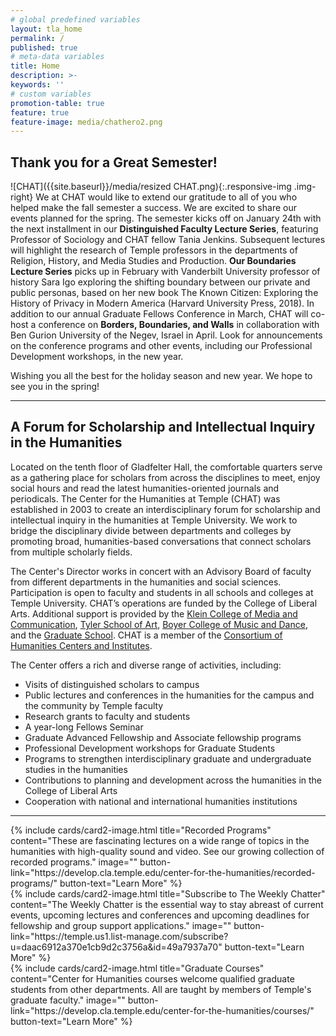 ```yaml
---
# global predefined variables
layout: tla_home
permalink: /
published: true
# meta-data variables
title: Home
description: >-
keywords: ''
# custom variables
promotion-table: true
feature: true
feature-image: media/chathero2.png
---
```

## Thank you for a Great Semester!
![CHAT]({{site.baseurl}}/media/resized CHAT.png){:.responsive-img .img-right}
We at CHAT would like to extend our gratitude to all of you who helped make the fall semester a success. We are excited to share our events planned for the spring. The semester kicks off on January 24th with the next installment in our **Distinguished Faculty Lecture Series**, featuring Professor of Sociology and CHAT fellow Tania Jenkins. Subsequent lectures will highlight the research of Temple professors in the departments of Religion, History, and Media Studies and Production. **Our Boundaries Lecture Series** picks up in February with Vanderbilt University professor of history Sara Igo exploring the shifting boundary between our private and public personas, based on her new book The Known Citizen: Exploring the History of Privacy in Modern America (Harvard University Press, 2018). In addition to our annual Graduate Fellows Conference in March, CHAT will co-host a conference on **Borders, Boundaries, and Walls** in collaboration with Ben Gurion University of the Negev, Israel in April. Look for announcements on the conference programs and other events, including our Professional Development workshops, in the new year. 

Wishing you all the best for the holiday season and new year. We hope to see you in the spring!

___

## A Forum for Scholarship and Intellectual Inquiry in the Humanities
Located on the tenth floor of Gladfelter Hall, the comfortable quarters serve as a gathering place for scholars from across the disciplines to meet, enjoy social hours and read the latest humanities-oriented journals and periodicals. The Center for the Humanities at Temple (CHAT) was established in 2003 to create an interdisciplinary forum for scholarship and intellectual inquiry in the humanities at Temple University. We work to bridge the disciplinary divide between departments and colleges by promoting broad, humanities-based conversations that connect scholars from multiple scholarly fields.

The Center's Director works in concert with an Advisory Board of faculty from different departments in the humanities and social sciences. Participation is open to faculty and students in all schools and colleges at Temple University. CHAT’s operations are funded by the College of Liberal Arts. Additional support is provided by the [Klein College of Media and Communication](https://klein.temple.edu/), [Tyler School of Art](http://www.temple.edu/tyler/), [Boyer College of Music and Dance](http://www.temple.edu/boyer/), and the [Graduate School](http://www.temple.edu/grad/index.htm). CHAT is a member of the [Consortium of Humanities Centers and Institutes](http://chcinetwork.org/).

The Center offers a rich and diverse range of activities, including:

- Visits of distinguished scholars to campus
- Public lectures and conferences in the humanities for the campus and the community by Temple faculty
- Research grants to faculty and students
- A year-long Fellows Seminar
- Graduate Advanced Fellowship and Associate fellowship programs
- Professional Development workshops for Graduate Students
- Programs to strengthen interdisciplinary graduate and undergraduate studies in the humanities
- Contributions to planning and development across the humanities in the College of Liberal Arts
- Cooperation with national and international humanities institutions

___

<div class="row row-wide">
  <div class="col m12 l4">{% include cards/card2-image.html
    title="Recorded Programs"
    content="These are fascinating lectures on a wide range of topics in the humanities with high-quality sound and video. See our growing collection of recorded programs."
    image=""
    button-link="https://develop.cla.temple.edu/center-for-the-humanities/recorded-programs/"
    button-text="Learn More" %}
  </div>
  <div class="row row-wide">
    <div class="col m12 l4">{% include cards/card2-image.html
      title="Subscribe to The Weekly Chatter"
      content="The Weekly Chatter is the essential way to stay abreast of current events, upcoming lectures and conferences and upcoming deadlines for fellowship and group support applications."
      image=""
      button-link="https://temple.us1.list-manage.com/subscribe?u=daac6912a370e1cb9d2c3756a&id=49a7937a70"
      button-text="Learn More" %}
    </div>
    <div class="row row-wide">
      <div class="col m12 l4">{% include cards/card2-image.html
        title="Graduate Courses"
        content="Center for Humanities courses welcome qualified graduate students from other departments. All are taught by members of Temple's graduate faculty."
        image=""
        button-link="https://develop.cla.temple.edu/center-for-the-humanities/courses/"
        button-text="Learn More" %}
      </div>
</div>
